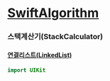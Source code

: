# [SwiftAlgorithm](https://github.com/pikachu987/SwiftAlgorithm "SwiftAlgorithm")

### 스택계산기(StackCalculator)

#### [연결리스트(LinkedList)](../1_List/LinkedList.md "LinkedList")

```swift
import UIKit


```
